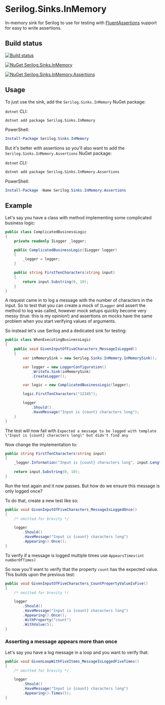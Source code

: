 # Serilog.Sinks.InMemory
In-memory sink for Serilog to use for testing with [FluentAssertions](https://fluentassertions.com/) support for easy to write assertions.

## Build status
[![Build status](https://ci.appveyor.com/api/projects/status/aq0g2f247q5proix?svg=true)](https://ci.appveyor.com/project/sandermvanvliet/serilogsinksinmemory)

[![NuGet Serilog.Sinks.InMemory](https://buildstats.info/nuget/Serilog.Sinks.InMemory)](https://www.nuget.org/packages/Serilog.Sinks.InMemory/)

[![NuGet Serilog.Sinks.InMemory.Assertions](https://buildstats.info/nuget/Serilog.Sinks.InMemory.Assertions)](https://www.nuget.org/packages/Serilog.Sinks.InMemory.Assertions/)

## Usage

To just use the sink, add the `Serilog.Sinks.InMemory` NuGet package:

`dotnet` CLI:
```bash
dotnet add package Serilog.Sinks.InMemory
```

PowerShell:
```PowerShell
Install-Package Serilog.Sinks.InMemory
```

But it's better with assertions so you'll also want to add the `Serilog.Sinks.InMemory.Assertions` NuGet package:

`dotnet` CLI:
```bash
dotnet add package Serilog.Sinks.InMemory.Assertions
```

PowerShell:
```PowerShell
Install-Package -Name Serilog.Sinks.InMemory.Assertions
```

## Example
Let's say you have a class with method implementing some complicated business logic:

```csharp
public class ComplicatedBusinessLogic
{
    private readonly ILogger _logger;

    public ComplicatedBusinessLogic(ILogger logger)
    {
        _logger = logger;
    }

    public string FirstTenCharacters(string input)
    {
        return input.Substring(0, 10);
    }
}
```

A request came in to log a message with the number of characters in the input. So to test that you can create a mock of `ILogger` and assert the method to log was called, however mock setups quickly become very messy (true: this is my opinion!) and assertions on mocks have the same problem when you start verifying values of arguments.

So instead let's use Serilog and a dedicated sink for testing:

```csharp
public class WhenExecutingBusinessLogic
{
    public void GivenInputOfFiveCharacters_MessageIsLogged()
    {
        var inMemorySink = new Serilog.Sinks.InMemory.InMemorySink();

        var logger = new LoggerConfiguration()
            .WriteTo.Sink(inMemorySink)
            .CreateLogger();

        var logic = new ComplicatedBusinessLogic(logger);

        logic.FirstTenCharacters("12345");

        logger
            .Should()
            .HaveMessage("Input is {count} characters long");
    }
}
```

The test will now fail with `Expected a message to be logged with template \"Input is {count} characters long\" but didn't find any`

Now change the implementation to:

```csharp
public string FirstTenCharacters(string input)
{
    _logger.Information("Input is {count} characters long", input.Length);
    
    return input.Substring(0, 10);
}
```

Run the test again and it now passes. But how do we ensure this message is only logged once?

To do that, create a new test like so:

```csharp
public void GivenInputOfFiveCharacters_MessageIsLoggedOnce()
{
    /* omitted for brevity */

    logger
        .Should()
        .HaveMessage("Input is {count} characters long")
        .Appearing().Once();
}
```

To verify if a message is logged multiple times use `AppearsTimes(int numberOfTimes)`

So now you'll want to verify that the property `count` has the expected value. This builds upon the previous test:

```csharp
public void GivenInputOfFiveCharacters_CountPropertyValueIsFive()
{
    /* omitted for brevity */

    logger
        .Should()
        .HaveMessage("Input is {count} characters long")
        .Appearing().Once();
        .WithProperty("count")
        .WithValue(5);
}
```

### Asserting a message appears more than once

Let's say you have a log message in a loop and you want to verify that:

```csharp
public void GivenLoopWithFiveItems_MessageIsLoggedFiveTimes()
{
    /* omitted for brevity */

    logger
        .Should()
        .HaveMessage("Input is {count} characters long")
        .Appearing().Times(5);
}
```